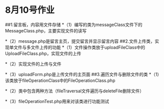 # 8月10号作业

##1.留言板，内容用文件存储
   *（1）编写的类为messageClass文件下的MessageClass.php，主要实现文件的读写
   
   *（2）message.php是留言主页，提交留言并显示留言内容
##2.文件上传类，实现单文件与多文件上传的功能
   *（1）文件操作类放于uploadFileClass中的UploadFileClass.php，实现文件的上传
   
   *（2）实现文件的上传与文件
   
   *（3）uploadForm.php是上传文件的主页面
##3.遍历文件与删除文件的类
   *（1）该类放于fileOperationClass中的FileOperationClass.php
   
   *（2）类中包含两种方法（fileTraversal文件遍历与deleteFile删除文件）
   
   *（3）fileOperationTest.php用来对该类进行功能测试
